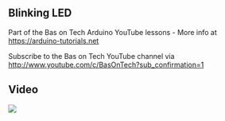 ## Blinking LED
Part of the Bas on Tech Arduino YouTube lessons - More info at https://arduino-tutorials.net

Subscribe to the Bas on Tech YouTube channel via http://www.youtube.com/c/BasOnTech?sub_confirmation=1

## Video
[![](http://img.youtube.com/vi/PcusGFga46U/0.jpg)](https://www.youtube.com/watch?v=PcusGFga46U "Blinking LED")
